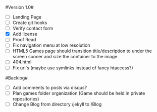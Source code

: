 #Version 1.0#

- [ ] Landing Page
- [ ] Create git hooks
- [ ] Verify contact form
- [x] Add license
- [ ] Proof Read
- [ ] Fix navigation menu at low resolution
- [ ] HTML5 Games page should transition title/description to under the screen sooner and size the container to the image.
- [ ] 404.html
- [ ] Fix url's (maybe use symlinks instead of fancy htaccess?)

#Backlog#

- [ ] Add comments to posts via disqus?
- [ ] Plan games folder organization (Game should be held in private repositories)
- [ ] Change Blog from directory /jekyll to /Blog
